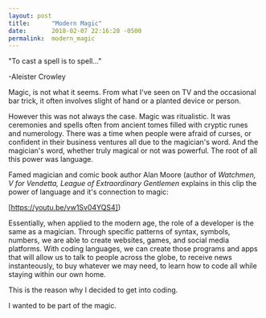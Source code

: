 ```yaml
---
layout: post
title:      "Modern Magic"
date:       2018-02-07 22:16:28 -0500
permalink:  modern_magic
---
```



"To cast a spell is to spell..." 



-Aleister Crowley

Magic, is not what it seems.  From what I've seen on TV and the occasional bar trick, it often involves slight of hand or a planted device or person. 

However this was not always the case.  Magic was ritualistic.  It was ceremonies and spells often from ancient tomes filled with cryptic runes and numerology.  There was a time when people were afraid of curses, or confident in their business ventures all due to the magician's word.  And the magician's word, whether truly magical or not was powerful.  The root of all this power was language. 

Famed magician and comic book author Alan Moore (author of *Watchmen, V for Vendetta, League of Extraordinary Gentlemen* explains in this clip the power of language and it's connection to magic: 

[https://youtu.be/vw1Sv04YQS4])

Essentially, when applied to the modern age, the role of a developer is the same as a magician.  Through specific patterns of syntax, symbols, numbers, we are able to create websites, games, and social media platforms.  With coding languages, we can create those programs and apps that will allow us to talk to people across the globe, to receive news instanteously, to buy whatever we may need, to learn how to code all while staying within our own home.  

This is the reason why I decided to get into coding.  

I wanted to be part of the magic. 





